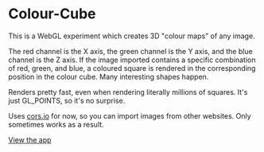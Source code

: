 # Colour-Cube

This is a WebGL experiment which creates 3D "colour maps" of any image.

The red channel is the X axis, the green channel is the Y axis, and the blue channel is the Z axis. If the image imported contains a specific combination of red, green, and blue, a coloured square is rendered in the corresponding position in the colour cube. Many interesting shapes happen.

Renders pretty fast, even when rendering literally millions of squares. It's just GL_POINTS, so it's no surprise.

Uses [cors.io](http://cors.io) for now, so you can import images from other websites. Only sometimes works as a result.

[View the app](http://www.craighorwood.com/code/cube)
